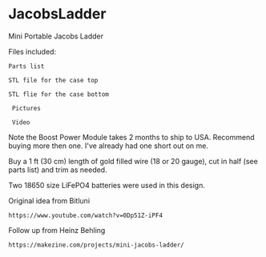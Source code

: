 # JacobsLadder
Mini Portable Jacobs Ladder

Files included:

    Parts list
    
    STL file for the case top
    
    STL flie for the case bottom
	 
	 Pictures
	 
	 Video
    
Note the Boost Power Module takes 2 months to ship to USA.  Recommend buying more then one.  I've already had one short out on me.

Buy a 1 ft (30 cm) length of gold filled wire (18 or 20 gauge), cut in half (see parts list) and trim as needed.

Two 18650 size LiFePO4 batteries were used in this design.

Original idea from Bitluni

    https://www.youtube.com/watch?v=0Dp51Z-iPF4

Follow up from Heinz Behling

    https://makezine.com/projects/mini-jacobs-ladder/

	 
